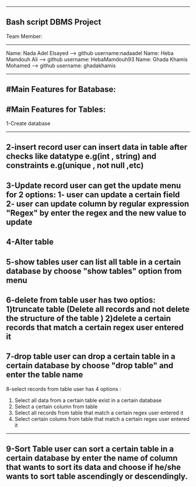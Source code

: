 ------------------------	
Bash script DBMS Project
------------------------
Team Member:
_______________________________________________________________________

Name: Nada Adel Elsayed --> github username:nadaadel 
Name: Heba Mamdouh Ali --> github username: HebaMamdouh93
Name: Ghada Khamis Mohamed --> github username: ghadakhamis
_______________________________________________________________________

#Main Features for Batabase:
----------------------------

#Main Features for Tables:
--------------------------
1-Create database



---------------------------
2-insert record
  user can insert data in table after checks like datatype e.g(int , string) and constraints e.g(unique , not null ,etc)
-------------------------
3-Update record
user can get the update menu for 2 options:
1- user can update a certain field 
2- user can update column by regular expression "Regex" by enter the regex and the new value to update 
---------------------------------------------------------------
4-Alter table
---------------------------------------------------------------

5-show tables
user can list all table in a certain database by choose "show tables" option from menu
---------------------------------------------------------------

6-delete from table
user has two optios:
1)truncate table (Delete all records and not delete the structure of the table )
2)delete a certain records that match a certain regex user entered it
----------------------------------------------------------------

7-drop table
user can drop a certain table in a certain database by choose "drop table" and enter the table name
-----------------------------------------------------------------

8-select records from table
user has 4 options :
1) Select all data from  a certain table exist in a certain database
2) Select a certain column from table
3) Select all records from table that match a certain regex user entered it
4) Select certain colums from table that match a certain regex user entered it
------------------------------------------------------------------------ 

9-Sort Table
user can sort a certain table in a certain database by enter the name of column that wants to sort its data and choose if he/she wants to sort table ascend​ingly or descendingly.
------------------------------------------------------------------------